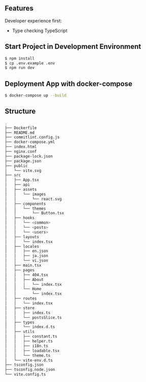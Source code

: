 ## Features

Developer experience first:

- Type checking TypeScript

## Start Project in Development Environment
```sh
$ npm install
$ cp .env.example .env
$ npm run dev
```
## Deployment App with docker-compose
```sh
$ docker-compose up --build
```

## Structure

```sh
.
├── Dockerfile
├── README.md
├── commitlint.config.js
├── docker-compose.yml
├── index.html
├── nginx.conf
├── package-lock.json
├── package.json
├── public
│   └── vite.svg
├── src
│   ├── App.tsx
│   ├── api
│   ├── assets
│   │   └── images
│   │       └── react.svg
│   ├── components
│   │   └── themes
│   │       └── Button.tsx
│   ├── hooks
│   │   └── <common>
│   │   └── <posts>
│   │   └── <users>
│   ├── layouts
│   │   └── index.tsx
│   ├── locales
│   │   ├── en.json
│   │   ├── ja.json
│   │   └── vi.json
│   ├── main.tsx
│   ├── pages
│   │   ├── 404.tsx
│   │   ├── About
│   │   │   └── index.tsx
│   │   └── Home
│   │       └── index.tsx
│   ├── routes
│   │   └── index.tsx
│   ├── store
│   │   ├── index.ts
│   │   └── postsSlice.ts
│   ├── types
│   │   └── index.d.ts
│   ├── utils
│   │   ├── constant.ts
│   │   ├── helper.ts
│   │   ├── i18n.ts
│   │   ├── loadable.tsx
│   │   └── theme.ts
│   └── vite-env.d.ts
├── tsconfig.json
├── tsconfig.node.json
└── vite.config.ts
```
